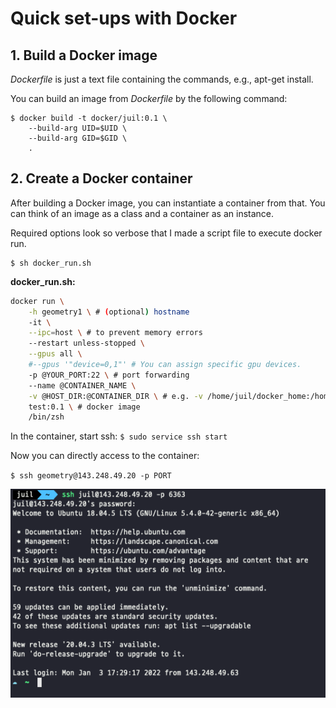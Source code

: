 # Quick set-ups with Docker

## 1. Build a Docker image
_Dockerfile_ is just a text file containing the commands, e.g., apt-get install.

You can build an image from _Dockerfile_ by the following command:
```console
$ docker build -t docker/juil:0.1 \ 
    --build-arg UID=$UID \
    --build-arg GID=$GID \ 
    .
```

## 2. Create a Docker container
After building a Docker image, you can instantiate a container from that.
You can think of an image as a class and a container as an instance.

Required options look so verbose that I made a script file to execute docker run.
```console
$ sh docker_run.sh
```
__docker_run.sh:__
```sh
docker run \
    -h geometry1 \ # (optional) hostname
    -it \
    --ipc=host \ # to prevent memory errors
    --restart unless-stopped \
    --gpus all \
    #--gpus '"device=0,1"' # You can assign specific gpu devices.
    -p @YOUR_PORT:22 \ # port forwarding
    --name @CONTAINER_NAME \
    -v @HOST_DIR:@CONTAINER_DIR \ # e.g. -v /home/juil/docker_home:/home/juil
    test:0.1 \ # docker image
    /bin/zsh
```
In the container, start ssh:
`$ sudo service ssh start`

Now you can directly access to the container:

`$ ssh geometry@143.248.49.20 -p PORT`

![docker_access](./doc/images/container_access.png)
